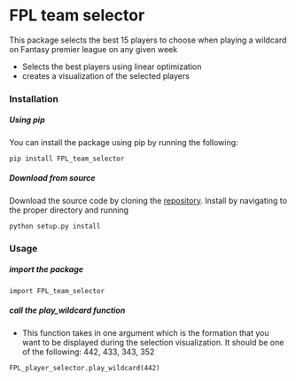 # FPL team selector

This package selects the best 15 players to choose when playing a wildcard on Fantasy premier league on any given week

  - Selects the best players using linear optimization
  - creates a visualization of the selected players


### Installation

##### Using pip

You can install the package using pip by running the following:

```
pip install FPL_team_selector
```
##### Download from source

Download the source code by cloning the [repository](https://github.com/abdul-gendy/FPL_team_selector). Install by navigating to the proper directory and running
```
python setup.py install
```
### Usage
##### import the package
```
import FPL_team_selector
```
##### call the play_wildcard function
  - This function takes in one argument which is the formation that you want to be displayed during the selection visualization. It should be one of the following: 442, 433, 343, 352
```
FPL_player_selector.play_wildcard(442)
```

